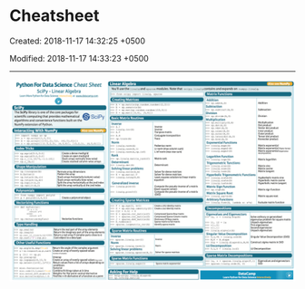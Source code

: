 # Cheatsheet

Created: 2018-11-17 14:32:25 +0500

Modified: 2018-11-17 14:33:23 +0500

---

![image](media/Cheatsheet-image1.png)

